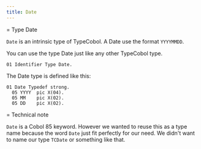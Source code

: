 ```yaml
---
title: Date
---
```


= Type Date

`Date` is an intrinsic type of TypeCobol. A Date use the format `YYYYMMDD`.

You can use the type Date just like any other TypeCobol type.	
```cobol
01 Identifier Type Date.
```

The Date type is defined like this:
```cobol
01 Date Typedef strong.
  05 YYYY  pic X(04).
  05 MM    pic X(02).
  05 DD    pic X(02).
```

= Technical note

`Date` is a Cobol 85 keyword. However we wanted to reuse this as a type name because the word `Date` just fit perfectly for our need.
We didn't want to name our type `TCDate` or something like that.